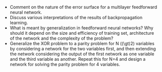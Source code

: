 - Comment on the nature of the error surface for a multilayer feedforward neural network.
- Discuss various interpretations of the results of backpropagation learning.
- What is meant by generalization in feedforward neural networks? Why should it depend on the size and efficiency of training set, architecture of the network and the complexity of the problem?
- Generalize the XOR problem to a parity problem for N (\(\gt\)2) variables by considering a network for the two variables first, and then extending the network considering the output of the first network as one variable and the third variable as another. Repeat this for N=4 and design a network for solving the parity problem for 4 variables.

